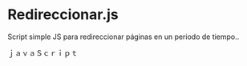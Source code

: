 # Redireccionar.js
Script simple JS para redireccionar páginas en un periodo de tiempo..

ｊａｖａＳｃｒｉｐｔ
